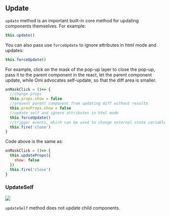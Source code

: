 
## Update

`update` method is an important built-in core method for updating components themselves. For example:

```js
this.update()
```

You can also pass use `forceUpdate` to ignore attributes in html mode and updates:

```js
this.forceUpdate()
```

For example, click on the mask of the pop-up layer to close the pop-up, pass it to the parent component in the react, let the parent component update, while Omi advocates self-update, so that the diff area is smaller.

```js
onMaskClick = ()=> {
  //change props
  this.props.show = false
  //prevent parent component from updating diff without results
  this.prevProps.show = false
  //update self and ignore attributes in html mode
  this.forceUpdate()
  //trigger events, which can be used to change external state variables to maintain consistency, but external components need not be updated
  this.fire('close')
}
```

Code above is the same as:

```js
onMaskClick = ()=> {
  this.updateProps({
    show: false
  })
  this.fire('close')
}
```


### UpdateSelf

![](https://github.com/Tencent/omi/raw/master/assets/update.png)

`updateSelf` method does not update child components.
